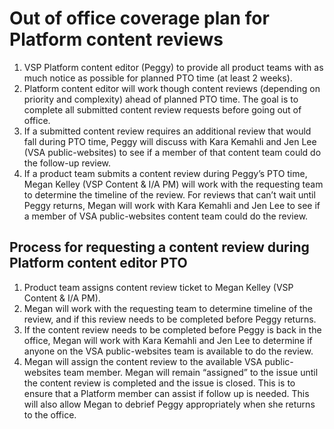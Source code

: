 # Out of office coverage plan for Platform content reviews

1. VSP Platform content editor \(Peggy\) to provide all product teams with as much notice as possible for planned PTO time \(at least 2 weeks\).
2. Platform content editor will work though content reviews \(depending on priority and complexity\) ahead of planned PTO time. The goal is to complete all submitted content review requests before going out of office.
3. If a submitted content review requires an additional review that would fall during PTO time, Peggy will discuss with Kara Kemahli and Jen Lee \(VSA public-websites\) to see if a member of that content team could do the follow-up review.
4. If a product team submits a content review during Peggy’s PTO time, Megan Kelley \(VSP Content & I/A PM\) will work with the requesting team to determine the timeline of the review. For reviews that can’t wait until Peggy returns, Megan will work with Kara Kemahli and Jen Lee to see if a member of VSA public-websites content team could do the review.

## Process for requesting a content review during Platform content editor PTO

1. Product team assigns content review ticket to Megan Kelley \(VSP Content & I/A PM\).
2. Megan will work with the requesting team to determine timeline of the review, and if this review needs to be completed before Peggy returns.
3. If the content review needs to be completed before Peggy is back in the office, Megan will work with Kara Kemahli and Jen Lee to determine if anyone on the VSA public-websites team is available to do the review.
4. Megan will assign the content review to the available VSA public-websites team member. Megan will remain “assigned” to the issue until the content review is completed and the issue is closed. This is to ensure that a Platform member can assist if follow up is needed. This will also allow Megan to debrief Peggy appropriately when she returns to the office.

